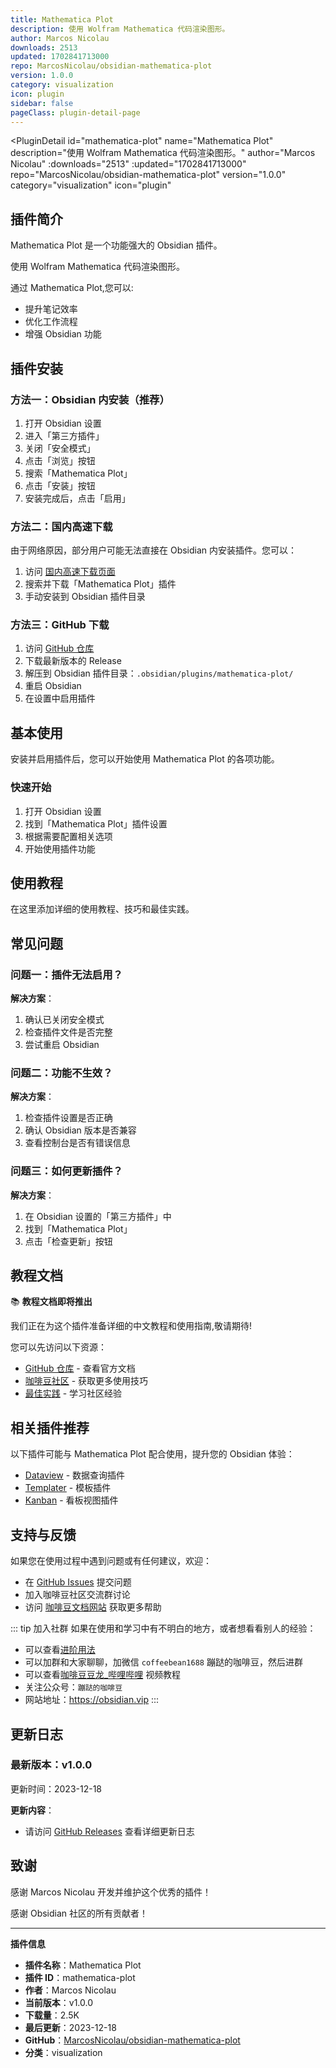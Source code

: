 ```yaml
---
title: Mathematica Plot
description: 使用 Wolfram Mathematica 代码渲染图形。
author: Marcos Nicolau
downloads: 2513
updated: 1702841713000
repo: MarcosNicolau/obsidian-mathematica-plot
version: 1.0.0
category: visualization
icon: plugin
sidebar: false
pageClass: plugin-detail-page
---
```


<PluginDetail
  id="mathematica-plot"
  name="Mathematica Plot"
  description="使用 Wolfram Mathematica 代码渲染图形。"
  author="Marcos Nicolau"
  :downloads="2513"
  :updated="1702841713000"
  repo="MarcosNicolau/obsidian-mathematica-plot"
  version="1.0.0"
  category="visualization"
  icon="plugin"
>

<!-- AUTO_GENERATED_START -->
## 插件简介

Mathematica Plot 是一个功能强大的 Obsidian 插件。

使用 Wolfram Mathematica 代码渲染图形。

通过 Mathematica Plot,您可以:

- 提升笔记效率
- 优化工作流程
- 增强 Obsidian 功能

<!-- AUTO_GENERATED_END -->

<!-- AUTO_GENERATED_START -->
## 插件安装

### 方法一：Obsidian 内安装（推荐）

1. 打开 Obsidian 设置
2. 进入「第三方插件」
3. 关闭「安全模式」
4. 点击「浏览」按钮
5. 搜索「Mathematica Plot」
6. 点击「安装」按钮
7. 安装完成后，点击「启用」

### 方法二：国内高速下载

由于网络原因，部分用户可能无法直接在 Obsidian 内安装插件。您可以：

1. 访问 [国内高速下载页面](/zh/documentation/obsidian-plugins-download.html)
2. 搜索并下载「Mathematica Plot」插件
3. 手动安装到 Obsidian 插件目录

### 方法三：GitHub 下载

1. 访问 [GitHub 仓库](https://github.com/MarcosNicolau/obsidian-mathematica-plot)
2. 下载最新版本的 Release
3. 解压到 Obsidian 插件目录：`.obsidian/plugins/mathematica-plot/`
4. 重启 Obsidian
5. 在设置中启用插件

## 基本使用

安装并启用插件后，您可以开始使用 Mathematica Plot 的各项功能。

### 快速开始

1. 打开 Obsidian 设置
2. 找到「Mathematica Plot」插件设置
3. 根据需要配置相关选项
4. 开始使用插件功能

<!-- AUTO_GENERATED_END -->

<!-- CUSTOM_CONTENT_START:tutorial -->
## 使用教程

在这里添加详细的使用教程、技巧和最佳实践。

<!-- CUSTOM_CONTENT_END:tutorial -->

<!-- SHARED_CONTENT_START -->
## 常见问题

### 问题一：插件无法启用？

**解决方案**：
1. 确认已关闭安全模式
2. 检查插件文件是否完整
3. 尝试重启 Obsidian

### 问题二：功能不生效？

**解决方案**：
1. 检查插件设置是否正确
2. 确认 Obsidian 版本是否兼容
3. 查看控制台是否有错误信息

### 问题三：如何更新插件？

**解决方案**：
1. 在 Obsidian 设置的「第三方插件」中
2. 找到「Mathematica Plot」
3. 点击「检查更新」按钮

## 教程文档

📚 **教程文档即将推出**

我们正在为这个插件准备详细的中文教程和使用指南,敬请期待!

您可以先访问以下资源：
- [GitHub 仓库](https://github.com/MarcosNicolau/obsidian-mathematica-plot) - 查看官方文档
- [咖啡豆社区](/zh/bases/) - 获取更多使用技巧
- [最佳实践](/zh/best-practices/) - 学习社区经验

## 相关插件推荐

以下插件可能与 Mathematica Plot 配合使用，提升您的 Obsidian 体验：

- [Dataview](/zh/plugins/dataview.html) - 数据查询插件
- [Templater](/zh/plugins/templater-obsidian.html) - 模板插件
- [Kanban](/zh/plugins/obsidian-kanban.html) - 看板视图插件

## 支持与反馈

如果您在使用过程中遇到问题或有任何建议，欢迎：

- 在 [GitHub Issues](https://github.com/MarcosNicolau/obsidian-mathematica-plot/issues) 提交问题
- 加入咖啡豆社区交流群讨论
- 访问 [咖啡豆文档网站](https://obsidian.vip) 获取更多帮助

::: tip 加入社群
如果在使用和学习中有不明白的地方，或者想看看别人的经验：
- 可以查看[进阶用法](/zh/advanced)
- 可以加群和大家聊聊，加微信 `coffeebean1688` 蹦跶的咖啡豆，然后进群
- 可以查看[咖啡豆豆龙_哔哩哔哩](https://space.bilibili.com/618777356) 视频教程
- 关注公众号：`蹦跶的咖啡豆`
- 网站地址：https://obsidian.vip
:::
<!-- SHARED_CONTENT_END -->

<!-- AUTO_GENERATED_START -->
## 更新日志

### 最新版本：v1.0.0

更新时间：2023-12-18

**更新内容**：
- 请访问 [GitHub Releases](https://github.com/MarcosNicolau/obsidian-mathematica-plot/releases) 查看详细更新日志

## 致谢

感谢 Marcos Nicolau 开发并维护这个优秀的插件！

感谢 Obsidian 社区的所有贡献者！

---

**插件信息**
- **插件名称**：Mathematica Plot
- **插件 ID**：mathematica-plot
- **作者**：Marcos Nicolau
- **当前版本**：v1.0.0
- **下载量**：2.5K
- **最后更新**：2023-12-18
- **GitHub**：[MarcosNicolau/obsidian-mathematica-plot](https://github.com/MarcosNicolau/obsidian-mathematica-plot)
- **分类**：visualization
<!-- AUTO_GENERATED_END -->

</PluginDetail>


